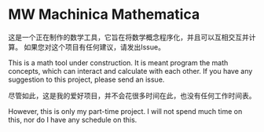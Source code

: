 # MW Machinica Mathematica

这是一个正在制作的数学工具，它旨在将数学概念程序化，并且可以互相交互并计算。
如果您对这个项目有任何建议，请发出Issue。

This is a math tool under construction. It is meant program the math concepts, which can interact and calculate with each other. 
If you have any suggestion to this project, please send an issue. 

尽管如此，这是我的爱好项目，并不会花很多时间在此，也没有任何工作时间表。

However, this is only my part-time project. I will not spend much time on this, nor do I have any schedule on this. 
